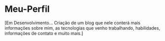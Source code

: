 # Meu-Perfil
[Em Desenvolvimento... Criação de um blog que nele conterá mais informações sobre mim, as tecnologias que venho trabalhando, habilidades, informações de contato e muito mais.]
